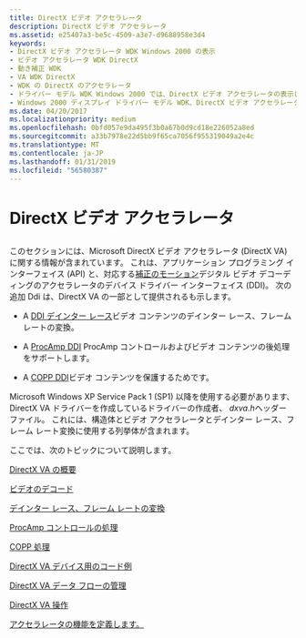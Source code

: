 ```yaml
---
title: DirectX ビデオ アクセラレータ
description: DirectX ビデオ アクセラレータ
ms.assetid: e25407a3-be5c-4509-a3e7-d9688958e3d4
keywords:
- DirectX ビデオ アクセラレータ WDK Windows 2000 の表示
- ビデオ アクセラレータ WDK DirectX
- 動き補正 WDK
- VA WDK DirectX
- WDK の DirectX のアクセラレータ
- ドライバー モデル WDK Windows 2000 では、DirectX ビデオ アクセラレータの表示します。
- Windows 2000 ディスプレイ ドライバー モデル WDK、DirectX ビデオ アクセラレータ
ms.date: 04/20/2017
ms.localizationpriority: medium
ms.openlocfilehash: 0bfd057e9da495f3b0a67b0d9cd18e226052a8ed
ms.sourcegitcommit: a33b7978e22d5bb9f65ca7056f955319049a2e4c
ms.translationtype: MT
ms.contentlocale: ja-JP
ms.lasthandoff: 01/31/2019
ms.locfileid: "56580387"
---
```

# <a name="directx-video-acceleration"></a>DirectX ビデオ アクセラレータ


## <span id="ddk_directx_video_acceleration_gg"></span><span id="DDK_DIRECTX_VIDEO_ACCELERATION_GG"></span>


このセクションには、Microsoft DirectX ビデオ アクセラレータ (DirectX VA) に関する情報が含まれています。 これは、アプリケーション プログラミング インターフェイス (API) と、対応する[補正のモーション](motion-compensation.md)デジタル ビデオ デコーディングのアクセラレータのデバイス ドライバー インターフェイス (DDI)。 次の追加 Ddi は、DirectX VA の一部として提供されるも示します。

-   A [DDI デインター レース](https://msdn.microsoft.com/library/windows/hardware/ff552701)ビデオ コンテンツのデインター レース、フレーム レートの変換。

-   A [ProcAmp DDI](https://msdn.microsoft.com/library/windows/hardware/ff569186) ProcAmp コントロールおよびビデオ コンテンツの後処理をサポートします。

-   A [COPP DDI](sample-functions-for-copp.md)ビデオ コンテンツを保護するためです。

Microsoft Windows XP Service Pack 1 (SP1) 以降を使用する必要があります、DirectX VA ドライバーを作成しているドライバーの作成者、 *dxva.h*ヘッダー ファイル。 これには、構造体とビデオ アクセラレータとデインター レース、フレーム レート変換に使用する列挙体が含まれます。

ここでは、次のトピックについて説明します。

[DirectX VA の概要](introduction-to-directx-va.md)

[ビデオのデコード](video-decoding.md)

[デインター レース、フレーム レートの変換](deinterlacing-and-frame-rate-conversion.md)

[ProcAmp コントロールの処理](procamp-control-processing.md)

[COPP 処理](copp-processing.md)

[DirectX VA デバイス用のコード例](example-code-for-directx-va-devices.md)

[DirectX VA データ フローの管理](directx-va-data-flow-management.md)

[DirectX VA 操作](directx-va-operations.md)

[アクセラレータの機能を定義します。](defining-accelerator-capabilities.md)